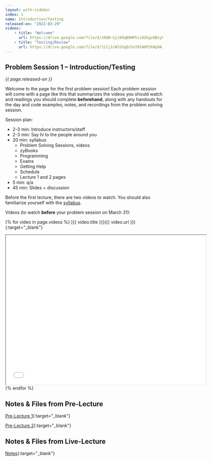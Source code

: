 ```yaml
---
layout: with-sidebar
index: 1
name: Introduction/Testing
released-on: "2022-03-29"
videos:
    - title: "Welcome"
      url: https://drive.google.com/file/d/1OQW-Gji89qB8WPkicO2kgzQBzyUauC7F
    - title: "Testing/Review"
      url: https://drive.google.com/file/d/1ilj1cWlGSgQchzY0tAHP2kNp9AjSx_wR
---
```


## Problem Session 1 – Introduction/Testing

_{{ page.released-on }}_

Welcome to the page for the first problem session! Each problem session will
come with a page like this that summarizes the videos you should watch and
readings you should complete **beforehand**, along with any handouts for the day
and code examples, notes, and recordings from the problem solving session.

Session plan:
- 2-3 min: Introduce instructors/staff
- 2-3 min: Say hi to the people around you
- 20 min: syllabus
    - Problem Solving Sessions, videos
    - zyBooks
    - Programming
    - Exams
    - Getting Help
    - Schedule
    - Lecture 1 and 2 pages
- 5 min: q/a
- 45 min: Slides + discussion

Before the first lecture, there are two videos to watch. You should also familiarize
yourself with the [syllabus](../syllabus.html).

Videos (to watch **before** your problem session on March 31):

{% for video in page.videos %}
[{{ video.title }}]({{ video.url }}){:target="_blank"}

<iframe src="{{ video.url }}/preview" width="640" height="480" allow="autoplay"></iframe>
{% endfor %}

## Notes & Files from Pre-Lecture

[Pre-Lecture 1](https://github.com/ucsd-cse12-sp22/ucsd-cse12-sp22.github.io/tree/main/_pre-lectures/lecture-01){:target="_blank"}

[Pre-Lecture 2](https://github.com/ucsd-cse12-sp22/ucsd-cse12-sp22.github.io/tree/main/_pre-lectures/lecture-02){:target="_blank"}

## Notes & Files from Live-Lecture

[Notes](https://github.com/ucsd-cse12-sp22/ucsd-cse12-sp22.github.io/tree/main/_lectures/lecture-01){:target="_blank"}
